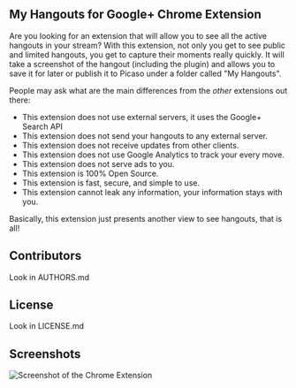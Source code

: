 My Hangouts for Google+ Chrome Extension
---------------------------------------

Are you looking for an extension that will allow you to see all the active hangouts
in your stream? With this extension, not only you get to see public and limited
hangouts, you get to capture their moments really quickly. It will take a screenshot
of the hangout (including the plugin) and allows you to save it for later or publish
it to Picaso under a folder called "My Hangouts".

People may ask what are the main differences from the *other* extensions out there:

 - This extension does not use external servers, it uses the Google+ Search API
 - This extension does not send your hangouts to any external server.
 - This extension does not receive updates from other clients.
 - This extension does not use Google Analytics to track your every move.
 - This extension does not serve ads to you.
 - This extension is 100% Open Source.
 - This extension is fast, secure, and simple to use.
 - This extension cannot leak any information, your information stays with you.

Basically, this extension just presents another view to see hangouts, that is all!

Contributors
-----------

Look in AUTHORS.md


License
-----------

Look in LICENSE.md

Screenshots
----------

![Screenshot of the Chrome Extension](https://github.com/mohamedmansour/my-hangouts-extension/raw/master/screenshot/screenA.png)
